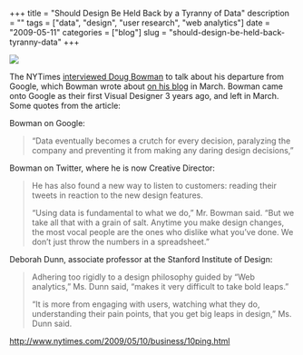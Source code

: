 +++
title = "Should Design Be Held Back by a Tyranny of Data"
description = ""
tags = ["data", "design", "user research", "web analytics"]
date = "2009-05-11"
categories = ["blog"]
slug = "should-design-be-held-back-tyranny-data"
+++



  <div class="notebook-screenshot"><a href="http://www.nytimes.com/2009/05/10/business/10ping.html"><img src="/media/bluga/wt4a08334b160c4.jpg"/></a></div><p>The NYTimes <a href="http://www.nytimes.com/2009/05/10/business/10ping.html?_r=2&amp;adxnnl=1&amp;adxnnlx=1242040513-Kke1lvsicTbH8SYjNFYe3w\">interviewed Doug Bowman</a> to talk about his departure from Google, which Bowman wrote about <a href="http://stopdesign.com/archive/2009/03/20/goodbye-google.html">on his blog</a> in March. Bowman came onto Google as their first Visual Designer 3 years ago, and left in March. Some quotes from the article:</p>
<p>Bowman on Google:</p>
<blockquote><p>“Data eventually becomes a crutch for every decision, paralyzing the company and preventing it from making any daring design decisions,”</p></blockquote>
<p>Bowman on Twitter, where he is now Creative Director:</p>
<blockquote><p>He has also found a new way to listen to customers: reading their tweets in reaction to the new design features.</p>
<p>“Using data is fundamental to what we do,” Mr. Bowman said. “But we take all that with a grain of salt. Anytime you make design changes, the most vocal people are the ones who dislike what you’ve done. We don’t just throw the numbers in a spreadsheet.” </p></blockquote>
<p>Deborah Dunn, associate professor at the Stanford Institute of Design:</p>
<blockquote><p>Adhering too rigidly to a design philosophy guided by “Web analytics,” Ms. Dunn said, “makes it very difficult to take bold leaps.”</p>
<p>“It is more from engaging with users, watching what they do, understanding their pain points, that you get big leaps in design,” Ms. Dunn said.</p></blockquote>
    
  <a href="http://www.nytimes.com/2009/05/10/business/10ping.html">http://www.nytimes.com/2009/05/10/business/10ping.html</a>
